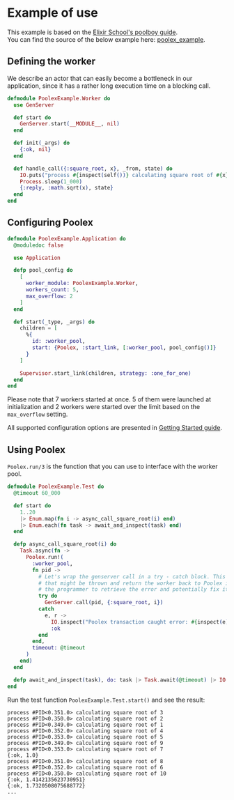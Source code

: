 # Example of use

This example is based on the [Elixir School's poolboy guide](https://elixirschool.com/en/lessons/misc/poolboy).  
You can find the source of the below example here: [poolex_example](https://github.com/general-CbIC/poolex/tree/develop/examples/poolex_example).

## Defining the worker

We describe an actor that can easily become a bottleneck in our application, since it has a rather long execution time on a blocking call.

```elixir
defmodule PoolexExample.Worker do
  use GenServer

  def start do
    GenServer.start(__MODULE__, nil)
  end

  def init(_args) do
    {:ok, nil}
  end

  def handle_call({:square_root, x}, _from, state) do
    IO.puts("process #{inspect(self())} calculating square root of #{x}")
    Process.sleep(1_000)
    {:reply, :math.sqrt(x), state}
  end
end
```

## Configuring Poolex

```elixir
defmodule PoolexExample.Application do
  @moduledoc false

  use Application

  defp pool_config do
    [
      worker_module: PoolexExample.Worker,
      workers_count: 5,
      max_overflow: 2
    ]
  end

  def start(_type, _args) do
    children = [
      %{
        id: :worker_pool,
        start: {Poolex, :start_link, [:worker_pool, pool_config()]}
      }
    ]

    Supervisor.start_link(children, strategy: :one_for_one)
  end
end
```

Please note that 7 workers started at once. 5 of them were launched at initialization and 2 workers were started over the limit based on the `max_overflow` setting.

All supported configuration options are presented in [Getting Started guide](getting-started.md#poolex-configuration-options).

## Using Poolex

`Poolex.run/3` is the function that you can use to interface with the worker pool.

```elixir
defmodule PoolexExample.Test do
  @timeout 60_000

  def start do
    1..20
    |> Enum.map(fn i -> async_call_square_root(i) end)
    |> Enum.each(fn task -> await_and_inspect(task) end)
  end

  defp async_call_square_root(i) do
    Task.async(fn ->
      Poolex.run!(
        :worker_pool,
        fn pid ->
          # Let's wrap the genserver call in a try - catch block. This allows us to trap any exceptions
          # that might be thrown and return the worker back to Poolex in a clean manner. It also allows
          # the programmer to retrieve the error and potentially fix it.
          try do
            GenServer.call(pid, {:square_root, i})
          catch
            e, r ->
              IO.inspect("Poolex transaction caught error: #{inspect(e)}, #{inspect(r)}")
              :ok
          end
        end,
        timeout: @timeout
      )
    end)
  end

  defp await_and_inspect(task), do: task |> Task.await(@timeout) |> IO.inspect()
end
```

Run the test function `PoolexExample.Test.start()` and see the result:

```text
process #PID<0.351.0> calculating square root of 3
process #PID<0.350.0> calculating square root of 2
process #PID<0.349.0> calculating square root of 1
process #PID<0.352.0> calculating square root of 4
process #PID<0.353.0> calculating square root of 5
process #PID<0.349.0> calculating square root of 9
process #PID<0.353.0> calculating square root of 7
{:ok, 1.0}
process #PID<0.351.0> calculating square root of 8
process #PID<0.352.0> calculating square root of 6
process #PID<0.350.0> calculating square root of 10
{:ok, 1.4142135623730951}
{:ok, 1.7320508075688772}
...
```
